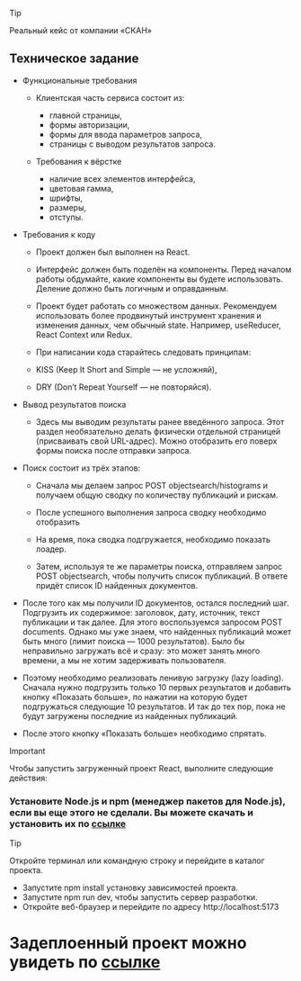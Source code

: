 > [!TIP]
> Реальный кейс от компании «СКАН»

## Техническое задание
* Функциональные требования
    * Клиентская часть сервиса состоит из:
        * главной страницы,
        * формы авторизации,
        * формы для ввода параметров запроса,
        * страницы с выводом результатов запроса.

    * Требования к вёрстке
        * наличие всех элементов интерфейса,
        * цветовая гамма,
        * шрифты,
        * размеры,
        * отступы.
* Требования к коду
    * Проект должен был выполнен на React.
    * Интерфейс должен быть поделён на компоненты. Перед началом работы обдумайте, какие компоненты вы будете использовать. Деление должно быть логичным и оправданным.
    * Проект будет работать со множеством данных. Рекомендуем использовать более продвинутый инструмент хранения и изменения данных, чем обычный state. Например, useReducer, React Context или Redux.
    * При написании кода старайтесь следовать принципам:

    * KISS (Keep It Short and Simple — не усложняй),
    * DRY (Don’t Repeat Yourself — не повторяйся).
  

* Вывод результатов поиска
    * Здесь мы выводим результаты ранее введённого запроса. Этот раздел необязательно делать физически отдельной страницей (присваивать свой URL-адрес). Можно отобразить его поверх формы поиска после отправки запроса.

* Поиск состоит из трёх этапов:

    * Сначала мы делаем запрос POST objectsearch/histograms и получаем общую сводку по количеству публикаций и рискам.

    * После успешного выполнения запроса сводку необходимо отобразить  
    * На время, пока сводка подгружается, необходимо показать лоадер.
    * Затем, используя те же параметры поиска, отправляем запрос POST objectsearch, чтобы получить список публикаций. В ответе придёт список ID найденных документов.
   
* После того как мы получили ID документов, остался последний шаг. Подгрузить их содержимое: заголовок, дату, источник, текст публикации и так далее. Для этого воспользуемся запросом POST documents.
Однако мы уже знаем, что найденных публикаций может быть много (лимит поиска — 1000 результатов). Было бы неправильно загружать всё и сразу: это может занять много времени, а мы не хотим задерживать пользователя.

* Поэтому необходимо реализовать ленивую загрузку (lazy loading). Сначала нужно подгрузить только 10 первых результатов и добавить кнопку «Показать больше», по нажатии на которую будет подгружаться следующие 10 результатов. И так до тех пор, пока не будут загружены последние из найденных публикаций.

* После этого кнопку «Показать больше» необходимо спрятать.
  

> [!IMPORTANT]
>  Чтобы запустить загруженный проект React, выполните следующие действия:

### Установите Node.js и npm (менеджер пакетов для Node.js), если вы еще этого не сделали. Вы можете скачать и установить их по [ссылке](https://nodejs.org/en/download/)

> [!TIP] 
> Откройте терминал или командную строку и перейдите в каталог проекта.
  * Запустите npm install установку зависимостей проекта.
  * Запустите npm run dev, чтобы запустить сервер разработки.
  * Откройте веб-браузер и перейдите по адресу http://localhost:5173


# Задеплоенный проект можно увидеть по [ссылке](hhttps://scan-wheat.vercel.app/)